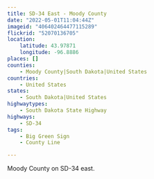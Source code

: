 ```yaml
---
title: SD-34 East - Moody County
date: "2022-05-01T11:04:44Z"
imageid: "406402464477115289"
flickrid: "52070136705"
location:
    latitude: 43.97871
    longitude: -96.8886
places: []
counties:
    - Moody County|South Dakota|United States
countries:
    - United States
states:
    - South Dakota|United States
highwaytypes:
    - South Dakota State Highway
highways:
    - SD-34
tags:
    - Big Green Sign
    - County Line

---
```

Moody County on SD-34 east.